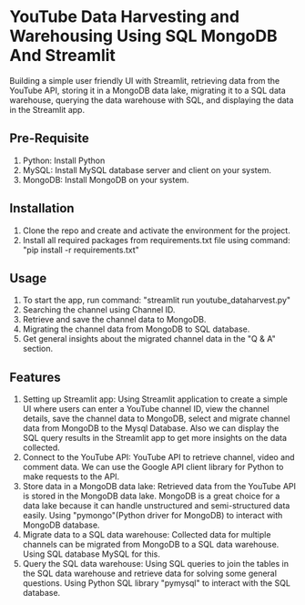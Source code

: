 # YouTube Data Harvesting and Warehousing Using SQL MongoDB And Streamlit
Building a simple user friendly UI with Streamlit, retrieving data from the YouTube API, storing it in a MongoDB data lake, migrating it to a SQL data warehouse, querying the data warehouse with SQL, and displaying the data in the Streamlit app.

## Pre-Requisite
1) Python: Install Python
2) MySQL: Install MySQL database server and client on your system.
3) MongoDB: Install MongoDB on your system.

## Installation
1) Clone the repo and create and activate the environment for the project.
2) Install all required packages from requirements.txt file using command: "pip install -r requirements.txt"

## Usage
1) To start the app, run command: "streamlit run youtube_dataharvest.py"
2) Searching the channel using Channel ID.
3) Retrieve and save the channel data to MongoDB.
4) Migrating the channel data from MongoDB to SQL database.
5) Get general insights about the migrated channel data in the "Q & A" section.

## Features
1) Setting up Streamlit app: Using Streamlit application to create a simple UI where users can enter a YouTube channel ID, view the channel details, save the channel data to MongoDB, select and migrate channel data from MongoDB to the Mysql Database. Also we can display the SQL query results in the Streamlit app to get more insights on the data collected.
2) Connect to the YouTube API: YouTube API to retrieve channel, video and comment data. We can use the Google API client library for Python to make requests to the API.
3) Store data in a MongoDB data lake: Retrieved data from the YouTube API is stored in the MongoDB data lake. MongoDB is a great choice for a data lake because it can handle unstructured and semi-structured data easily. Using "pymongo"(Python driver for MongoDB) to interact with MongoDB database.
4) Migrate data to a SQL data warehouse: Collected data for multiple channels can be migrated from MongoDB to a SQL data warehouse. Using SQL database MySQL for this.
5) Query the SQL data warehouse: Using SQL queries to join the tables in the SQL data warehouse and retrieve data for solving some general questions. Using Python SQL library  "pymysql" to interact with the SQL database.
